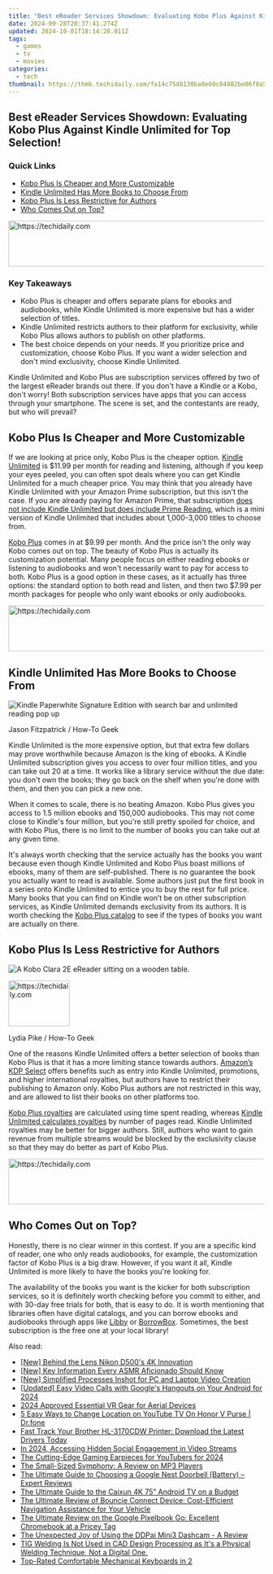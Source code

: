 ```yaml
---
title: "Best eReader Services Showdown: Evaluating Kobo Plus Against Kindle Unlimited for Top Selection!"
date: 2024-09-28T20:37:41.274Z
updated: 2024-10-01T18:14:28.011Z
tags:
  - games
  - tv
  - movies
categories:
  - tech
thumbnail: https://thmb.techidaily.com/fa14c75d8130ba0e60c04982be06f0a527e7ccaf343b8c78b71c24740e6fd540.jpg
---
```


## Best eReader Services Showdown: Evaluating Kobo Plus Against Kindle Unlimited for Top Selection!

### Quick Links

* [Kobo Plus Is Cheaper and More Customizable](https://vimeo-videos.techidaily.com/updated-2024-approved-excelling-without-vimeo-best-editing-software-rankings/)
* [Kindle Unlimited Has More Books to Choose From](https://screen-sharing-recording.techidaily.com/updated-in-2024-resolving-bandwidth-issues-in-high-quality-obs/)
* [Kobo Plus Is Less Restrictive for Authors](https://video-capture.techidaily.com/tips-for-overcoming-obs-screen-blackout-for-2024/)
* [Who Comes Out on Top?](https://tech-haven.techidaily.com/how-effective-is-chatgpt-in-controlling-smart-home-devices/)

<!-- affiliate ads begin -->
<a href="https://appsumo.8odi.net/c/5597632/2144272/7443" target="_top" id="2144272">
  <img src="//a.impactradius-go.com/display-ad/7443-2144272" border="0" alt="https://techidaily.com" width="728" height="90"/>
</a>
<img height="0" width="0" src="https://appsumo.8odi.net/i/5597632/2144272/7443" style="position:absolute;visibility:hidden;" border="0" />
<!-- affiliate ads end -->

### Key Takeaways

* Kobo Plus is cheaper and offers separate plans for ebooks and audiobooks, while Kindle Unlimited is more expensive but has a wider selection of titles.
* Kindle Unlimited restricts authors to their platform for exclusivity, while Kobo Plus allows authors to publish on other platforms.
* The best choice depends on your needs. If you prioritize price and customization, choose Kobo Plus. If you want a wider selection and don't mind exclusivity, choose Kindle Unlimited.

 Kindle Unlimited and Kobo Plus are subscription services offered by two of the largest eReader brands out there. If you don't have a Kindle or a Kobo, don't worry! Both subscription services have apps that you can access through your smartphone. The scene is set, and the contestants are ready, but who will prevail?

##  Kobo Plus Is Cheaper and More Customizable

 If we are looking at price only, Kobo Plus is the cheaper option. [Kindle Unlimited](https://www.amazon.com/kindle-dbs/hz/subscribe/ku?tag=hotoge-20&ascsubtag=UUhtgUeUpU2003213&asc%5Frefurl=https%3A%2F%2Fwww.howtogeek.com%2Fkobo-plus-vs-kindle-unlimited%2F&asc%5Fcampaign=Evergreen) is $11.99 per month for reading and listening, although if you keep your eyes peeled, you can often spot deals where you can get Kindle Unlimited for a much cheaper price. You may think that you already have Kindle Unlimited with your Amazon Prime subscription, but this isn't the case. If you are already paying for Amazon Prime, that subscription [does not include Kindle Unlimited but does include Prime Reading](https://vp-tips.techidaily.com/updated-2024-approved-petite-plot-puzzle-piece/), which is a mini version of Kindle Unlimited that includes about 1,000-3,000 titles to choose from.

[Kobo Plus](https://www.kobo.com/us/en/plus) comes in at $9.99 per month. And the price isn't the only way Kobo comes out on top. The beauty of Kobo Plus is actually its customization potential. Many people focus on either reading ebooks or listening to audiobooks and won't necessarily want to pay for access to both. Kobo Plus is a good option in these cases, as it actually has three options: the standard option to both read and listen, and then two $7.99 per month packages for people who only want ebooks or only audiobooks.

<!-- affiliate ads begin -->
<a href="https://appsumo.8odi.net/c/5597632/2144309/7443" target="_top" id="2144309">
  <img src="//a.impactradius-go.com/display-ad/7443-2144309" border="0" alt="https://techidaily.com" width="728" height="90"/>
</a>
<img height="0" width="0" src="https://appsumo.8odi.net/i/5597632/2144309/7443" style="position:absolute;visibility:hidden;" border="0" />
<!-- affiliate ads end -->

##  Kindle Unlimited Has More Books to Choose From

![Kindle Paperwhite Signature Edition with search bar and unlimited reading pop up](https://static1.howtogeekimages.com/wordpress/wp-content/uploads/2023/06/52781210191_8a0827f37b_o.jpg) 

Jason Fitzpatrick / How-To Geek

 Kindle Unlimited is the more expensive option, but that extra few dollars may prove worthwhile because Amazon is the king of ebooks. A Kindle Unlimited subscription gives you access to over four million titles, and you can take out 20 at a time. It works like a library service without the due date: you don't own the books; they go back on the shelf when you're done with them, and then you can pick a new one.

 When it comes to scale, there is no beating Amazon. Kobo Plus gives you access to 1.5 million ebooks and 150,000 audiobooks. This may not come close to Kindle's four million, but you're still pretty spoiled for choice, and with Kobo Plus, there is no limit to the number of books you can take out at any given time.

 It's always worth checking that the service actually has the books you want because even though Kindle Unlimited and Kobo Plus boast millions of ebooks, many of them are self-published. There is no guarantee the book you actually want to read is available. Some authors just put the first book in a series onto Kindle Unlimited to entice you to buy the rest for full price. Many books that you can find on Kindle won’t be on other subscription services, as Kindle Unlimited demands exclusivity from its authors. It is worth checking the [Kobo Plus catalog](https://www.kobo.com/us/en/plus) to see if the types of books you want are actually on there.

##  Kobo Plus Is Less Restrictive for Authors

![A Kobo Clara 2E eReader sitting on a wooden table.](https://static1.howtogeekimages.com/wordpress/wp-content/uploads/2024/04/img_4126-1.jpg) 

<!-- affiliate ads begin -->
<a href="https://bluettiit.sjv.io/c/5597632/2148127/17093" target="_top" id="2148127">
  <img src="//a.impactradius-go.com/display-ad/17093-2148127" border="0" alt="https://techidaily.com" width="120" height="90"/>
</a>
<img height="0" width="0" src="https://bluettiit.sjv.io/i/5597632/2148127/17093" style="position:absolute;visibility:hidden;" border="0" />
<!-- affiliate ads end -->

Lydia Pike / How-To Geek

 One of the reasons Kindle Unlimited offers a better selection of books than Kobo Plus is that it has a more limiting stance towards authors. [Amazon’s KDP Select](https://kdp.amazon.com/en%5FUS/help/topic/G200798990) offers benefits such as entry into Kindle Unlimited, promotions, and higher international royalties, but authors have to restrict their publishing to Amazon only. Kobo Plus authors are not restricted in this way, and are allowed to list their books on other platforms too.

[Kobo Plus royalties](https://kobowritinglife.zendesk.com/hc/en-us/articles/360059386091-How-does-Kobo-Plus-pay) are calculated using time spent reading, whereas [Kindle Unlimited calculates royalties](https://kdp.amazon.com/en%5FUS/help/topic/G201541130) by number of pages read. Kindle Unlimited royalties may be better for bigger authors. Still, authors who want to gain revenue from multiple streams would be blocked by the exclusivity clause so that they may do better as part of Kobo Plus.

<!-- affiliate ads begin -->
<a href="https://versadesk.pxf.io/c/5597632/1815678/21290" target="_top" id="1815678">
  <img src="//a.impactradius-go.com/display-ad/21290-1815678" border="0" alt="https://techidaily.com" width="728" height="90"/>
</a>
<img height="0" width="0" src="https://versadesk.pxf.io/i/5597632/1815678/21290" style="position:absolute;visibility:hidden;" border="0" />
<!-- affiliate ads end -->

##  Who Comes Out on Top?

 Honestly, there is no clear winner in this contest. If you are a specific kind of reader, one who only reads audiobooks, for example, the customization factor of Kobo Plus is a big draw. However, if you want it all, Kindle Unlimited is more likely to have the books you're looking for.

 The availability of the books you want is the kicker for both subscription services, so it is definitely worth checking before you commit to either, and with 30-day free trials for both, that is easy to do. It is worth mentioning that libraries often have digital catalogs, and you can borrow ebooks and audiobooks through apps like [Libby](https://libbyapp.com) or [BorrowBox](https://www.borrowbox.com/). Sometimes, the best subscription is the free one at your local library!

<ins class="adsbygoogle"
     style="display:block"
     data-ad-format="autorelaxed"
     data-ad-client="ca-pub-7571918770474297"
     data-ad-slot="1223367746"></ins>

<ins class="adsbygoogle"
     style="display:block"
     data-ad-client="ca-pub-7571918770474297"
     data-ad-slot="8358498916"
     data-ad-format="auto"
     data-full-width-responsive="true"></ins>

<span class="atpl-alsoreadstyle">Also read:</span>
<div><ul>
<li><a href="https://extra-information.techidaily.com/new-behind-the-lens-nikon-d500s-4k-innovation/"><u>[New] Behind the Lens Nikon D500's 4K Innovation</u></a></li>
<li><a href="https://facebook-record-videos.techidaily.com/new-key-information-every-asmr-aficionado-should-know/"><u>[New] Key Information Every ASMR Aficionado Should Know</u></a></li>
<li><a href="https://some-guidance.techidaily.com/new-simplified-processes-inshot-for-pc-and-laptop-video-creation/"><u>[New] Simplified Processes Inshot for PC and Laptop Video Creation</u></a></li>
<li><a href="https://on-screen-recording.techidaily.com/updated-easy-video-calls-with-googles-hangouts-on-your-android-for-2024/"><u>[Updated] Easy Video Calls with Google's Hangouts on Your Android for 2024</u></a></li>
<li><a href="https://fox-access.techidaily.com/2024-approved-essential-vr-gear-for-aerial-devices/"><u>2024 Approved Essential VR Gear for Aerial Devices</u></a></li>
<li><a href="https://location-fake.techidaily.com/5-easy-ways-to-change-location-on-youtube-tv-on-honor-v-purse-drfone-by-drfone-virtual-android/"><u>5 Easy Ways to Change Location on YouTube TV On Honor V Purse | Dr.fone</u></a></li>
<li><a href="https://hardware-help.techidaily.com/fast-track-your-brother-hl-3170cdw-printer-download-the-latest-drivers-today/"><u>Fast Track Your Brother HL-3170CDW Printer: Download the Latest Drivers Today</u></a></li>
<li><a href="https://extra-resources.techidaily.com/in-2024-accessing-hidden-social-engagement-in-video-streams/"><u>In 2024, Accessing Hidden Social Engagement in Video Streams</u></a></li>
<li><a href="https://facebook-video-footage.techidaily.com/the-cutting-edge-gaming-earpieces-for-youtubers-for-2024/"><u>The Cutting-Edge Gaming Earpieces for YouTubers for 2024</u></a></li>
<li><a href="https://buynow-tips.techidaily.com/the-small-sized-symphony-a-review-on-mp3-players/"><u>The Small-Sized Symphony: A Review on MP3 Players</u></a></li>
<li><a href="https://buynow-tips.techidaily.com/the-ultimate-guide-to-choosing-a-google-nest-doorbell-battery-expert-reviews/"><u>The Ultimate Guide to Choosing a Google Nest Doorbell (Battery) – Expert Reviews</u></a></li>
<li><a href="https://buynow-tips.techidaily.com/the-ultimate-guide-to-the-caixun-4k-75-android-tv-on-a-budget/"><u>The Ultimate Guide to the Caixun 4K 75” Android TV on a Budget</u></a></li>
<li><a href="https://buynow-tips.techidaily.com/the-ultimate-review-of-bouncie-connect-device-cost-efficient-navigation-assistance-for-your-vehicle/"><u>The Ultimate Review of Bouncie Connect Device: Cost-Efficient Navigation Assistance for Your Vehicle</u></a></li>
<li><a href="https://buynow-tips.techidaily.com/the-ultimate-review-on-the-google-pixelbook-go-excellent-chromebook-at-a-pricey-tag/"><u>The Ultimate Review on the Google Pixelbook Go: Excellent Chromebook at a Pricey Tag</u></a></li>
<li><a href="https://buynow-tips.techidaily.com/the-unexpected-joy-of-using-the-ddpai-mini3-dashcam-a-review/"><u>The Unexpected Joy of Using the DDPai Mini3 Dashcam - A Review</u></a></li>
<li><a href="https://buynow-tips.techidaily.com/tig-welding-is-not-used-in-cad-design-processing-as-its-a-physical-welding-technique-not-a-digital-one/"><u>TIG Welding Is Not Used in CAD Design Processing as It's a Physical Welding Technique, Not a Digital One.</u></a></li>
<li><a href="https://buynow-tips.techidaily.com/top-rated-comfortable-mechanical-keyboards-in-2/"><u>Top-Rated Comfortable Mechanical Keyboards in 2</u></a></li>
</ul></div>

